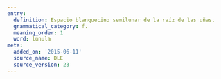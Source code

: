 ```yaml
---
entry:
  definition: Espacio blanquecino semilunar de la raíz de las uñas.
  grammatical_category: f.
  meaning_order: 1
  word: lúnula
meta:
  added_on: '2015-06-11'
  source_name: DLE
  source_version: 23
---
```

